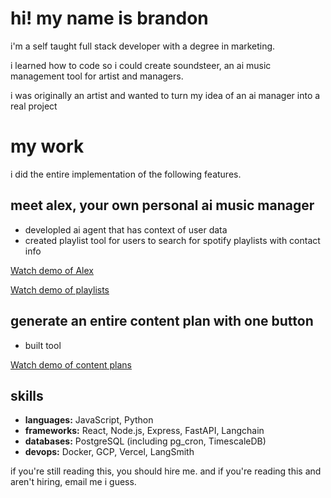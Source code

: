 # hi! my name is brandon
i'm a self taught full stack developer with a degree in marketing.

i learned how to code so i could create soundsteer, an ai music management tool for artist and managers.

i was originally an artist and wanted to turn my idea of an ai manager into a real project

# my work
i did the entire implementation of the following features.

## meet alex, your own personal ai music manager
- developled ai agent that has context of user data
- created playlist tool for users to search for spotify playlists with contact info

[Watch demo of Alex](https://youtu.be/KQGngFK6VGQ?si=2pyZ1iLeAXM_ncRP)

[Watch demo of playlists](https://youtu.be/h7Ukwd5B1YQ?si=vnJYyTjWUSl8p2Mv)

## generate an entire content plan with one button
- built tool
  
[Watch demo of content plans](https://youtu.be/9HA221LYxcQ?si=lsEQ5dsgUDefFPbX)

## skills
- **languages:** JavaScript, Python
- **frameworks:** React, Node.js, Express, FastAPI, Langchain
- **databases:** PostgreSQL (including pg_cron, TimescaleDB)
- **devops:** Docker, GCP, Vercel, LangSmith

if you're still reading this, you should hire me. and if you're reading this and aren't hiring, email me i guess.
